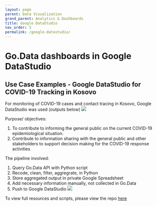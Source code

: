```yaml
---
layout: page
parent: Data Visualization
grand_parent: Analytics & Dashboards
title: Google DataStudio
nav_order: 3
permalink: /google-datastudio/
---
```


# Go.Data dashboards in Google DataStudio

## Use Case Examples - Google DataStudio for COVID-19 Tracking in Kosovo

For monitoring of COVID-19 cases and contact tracing in Kosovo, Google DataStudio was used (outputs below)
![](../assets/googledatastudio-kosovo-1.png)

Purpose/ objectives: 
1.	To contribute to informing the general public on the current COVID-19 epidemiological situation.
2.	Contribute to information sharing with the general public and other stakeholders to support decision making for the COVID-19 response activities

The pipeline involved:
1. Query Go.Data API with Python script
2. Recode, clean, filter, aggregrate, in Python
3. Store aggregated output in private Google Spreadsheet
4. Add necessary information manually, not collected in Go.Data
5. Push to Google DataStudio
![](../assets/kosovo-data-flow.png)

To view full resources and scripts, please view the repo [here](https://github.com/WorldHealthOrganization/godata/tree/master/analytics/country_use_cases/godata-Kosovo)

